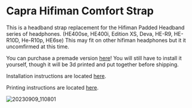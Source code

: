 # Capra Hifiman Comfort Strap

This is a headband strap replacement for the Hifiman Padded Headband series of headphones.
(HE400se, HE400i, Edition XS, Deva, HE-R9, HE-R10D, He-R10p, HE6se)
This may fit on other hifiman headphones but it it uncomfirmed at this time.

You can purchase a premade version [here](https://capraaudio.com/)!
You will still have to install it yourself, though it will be 3d printed and put together before shipping.

Installation instructions are located [here](https://github.com/CapraAudio/CapraStrapra-Hifiman/blob/main/Install-Instructions.md). 

Printing instructions are located [here](https://github.com/CapraAudio/CapraStrapra-Hifiman/blob/main/Printing-Instructions.md). 

![20230909_110801](https://github.com/CapraAudio/CapraStrapra-Hifiman/assets/122894651/36c99286-469d-43b6-a1aa-09161c83a038)
